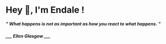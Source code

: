 <h1 title="head"> Hey 👋, I'm Endale !</h1>

**<h5><i>" What happens is not as important as how you react to what happens. "</i></h5>**

*<b>___ Ellen Glasgow ___</b>*
